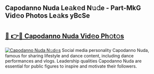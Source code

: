 ## Capodanno Nuda Le𝚊k𝚎d N𝚞𝚍e - Part-MkG Vid𝚎o Photos Le𝚊ks yBcSe

# <h2><a href="http://fbdw49.evod.top/?m=Capodanno+Nuda">🔗 👉🔴 Capodanno Nuda Vid𝚎o Ph𝚘t𝚘s</a></h2>

[![Capodanno Nuda N𝚞d𝚎s](https://i.imgur.com/8V9OHl7.gif)](http://fbdw49.evod.top/?m=Capodanno+Nuda)
Social media personality Capodanno Nuda, famous for sharing lifestyle and dance content, including dance performances and vlogs. Leadership qualities Capodanno Nuda are essential for public figures to inspire and motivate their followers. 
